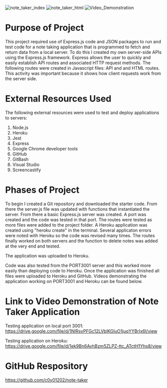 ![note_taker_index](https://user-images.githubusercontent.com/97765679/164788561-7d945ed4-5a15-4af7-b2ed-872767758170.png)
![note_taker_html](https://user-images.githubusercontent.com/97765679/164788569-cf1d4f08-aed3-4fb7-9cca-ae1db12f73f6.png)
![Video_Demonstration](https://user-images.githubusercontent.com/97765679/164788594-b5bf7759-1c8e-4616-9118-579424d04f23.gif)
# Purpose of Project

This project required use of Express.js code and JSON packages to run and test code for a note taking application that is programmed to fetch and return data from a local server. To do this I created my own server-side APIs using the Express.js framework. Express allows the user to quickly and easily establish API routes and associated HTTP request methods. The following routes were created in Javascript files: API and and HTML routes. This activity was important because it shows how client requests work from the server side.

# External Resources Used

The following external resources were used to test and deploy applications to servers:

1. Node.js
2. Heroku
3. Jest
4. Express
5. Google Chrome developer tools
6. GitHub
7. GitBash
8. Visual Studio
9. Screencastify

# Phases of Project

To begin I created a Git repository and downloaded the starter code. From there the server.js file was updated with functions that instantiated the server. From there a basic Express.js server was created. A port was created and the code was tested in that port. The routes were tested as more files were added to the project folder. A Heroku application was created using "heroku create" in the terminal. Several applicaton errors were noted with Heroku so the code was revised many times. The routes finally worked on both servers and the function to delete notes was added at the very end and tested.

The application was uploaded to Heroku.

Code was also tested from the PORT3001 server and this worked more easily than deploying code to Heroku. Once the application was finished all files were uploaded to Heroku and GitHub. Videos demonstrating the application working on PORT3001 and Heroku can be found below.

# Link to Video Demonstration of Note Taker Application

Testing application on local port 3001: https://drive.google.com/file/d/1NIRsvPFGc12LVblKGIuO1juqYYBrlx6l/view

Testing application on Heroku: https://drive.google.com/file/d/1ek9Bn6AyhBzm5ZLPZ-ttc_ATctH1Yhs8/view

# GitHub Respository

https://github.com/c0y01202/note-taker
